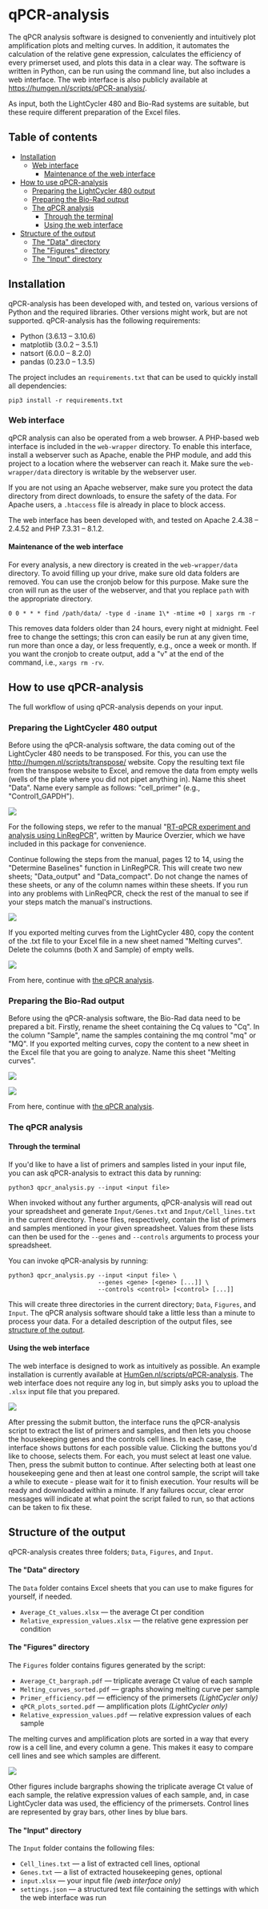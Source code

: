 # qPCR-analysis

The qPCR analysis software is designed to conveniently and intuitively plot
 amplification plots and melting curves.
In addition, it automates the calculation of the relative gene expression,
 calculates the efficiency of every primerset used,
 and plots this data in a clear way.
The software is written in Python, can be run using the command line,
 but also includes a web interface.
The web interface is also publicly available at
 https://humgen.nl/scripts/qPCR-analysis/. 

As input, both the LightCycler 480 and Bio-Rad systems are suitable,
 but these require different preparation of the Excel files.



## Table of contents
- [Installation](#installation)  
  - [Web interface](#web-interface)
    - [Maintenance of the web interface](#maintenance-of-the-web-interface)
- [How to use qPCR-analysis](#how-to-use-qpcr-analysis)
  - [Preparing the LightCycler 480 output](#preparing-the-lightcycler-480-output)
  - [Preparing the Bio-Rad output](#preparing-the-bio-rad-output)
  - [The qPCR analysis](#the-qpcr-analysis)
    - [Through the terminal](#through-the-terminal)
    - [Using the web interface](#using-the-web-interface)
- [Structure of the output](#structure-of-the-output) 
  - [The "Data" directory](#the-data-directory)
  - [The "Figures" directory](#the-figures-directory)
  - [The "Input" directory](#the-input-directory)



## Installation

qPCR-analysis has been developed with, and tested on, various versions of Python
 and the required libraries.
Other versions might work, but are not supported.
qPCR-analysis has the following requirements:
- Python (3.6.13 – 3.10.6)
- matplotlib (3.0.2 – 3.5.1)
- natsort (6.0.0 – 8.2.0)
- pandas (0.23.0 – 1.3.5)

The project includes an `requirements.txt` that can be used to quickly install
 all dependencies:

```
pip3 install -r requirements.txt
```



### Web interface

qPCR analysis can also be operated from a web browser.
A PHP-based web interface is included in the `web-wrapper` directory.
To enable this interface, install a webserver such as Apache, enable the PHP
 module, and add this project to a location where the webserver can reach it.
Make sure the `web-wrapper/data` directory is writable by the webserver user.

If you are not using an Apache webserver, make sure you protect the
 data directory from direct downloads, to ensure the safety of the data.
For Apache users, a `.htaccess` file is already in place to block access.

The web interface has been developed with, and tested on Apache 2.4.38 – 2.4.52
 and PHP 7.3.31 – 8.1.2.


#### Maintenance of the web interface

For every analysis, a new directory is created
 in the `web-wrapper/data` directory.
To avoid filling up your drive, make sure old data folders are removed.
You can use the cronjob below for this purpose.
Make sure the cron will run as the user of the webserver,
 and that you replace `path` with the appropriate directory.

```
0 0 * * * find /path/data/ -type d -iname 1\* -mtime +0 | xargs rm -r
```

This removes data folders older than 24 hours, every night at midnight.
Feel free to change the settings; this cron can easily be run at any given time,
 run more than once a day, or less frequently, e.g., once a week or month.
If you want the cronjob to create output, add a "v" at the end of the command,
 i.e., `xargs rm -rv`.



## How to use qPCR-analysis

The full workflow of using qPCR-analysis depends on your input.



### Preparing the LightCycler 480 output

Before using the qPCR-analysis software,
 the data coming out of the LightCycler 480 needs to be transposed.
For this, you can use the http://humgen.nl/scripts/transpose/ website.
Copy the resulting text file from the transpose website to Excel, and remove the
 data from empty wells (wells of the plate where you did not pipet anything in).
Name this sheet "Data".
Name every sample as follows: "cell_primer" (e.g., "Control1_GAPDH").

![](doc-images/LinReg_Data.png)

For the following steps, we refer to the manual "[RT-qPCR experiment and
 analysis using LinRegPCR](LightCycler_480_LinRegPCR_manual.pdf)", written by
 Maurice Overzier, which we have included in this package for convenience.

Continue following the steps from the manual, pages 12 to 14,
 using the "Determine Baselines" function in LinRegPCR.
This will create two new sheets; "Data_output" and "Data_compact".
Do not change the names of these sheets,
 or any of the column names within these sheets.
If you run into any problems with LinReqPCR, check the rest of the manual to see
 if your steps match the manual's instructions.

![](doc-images/LinReg_Data_compact.png)

If you exported melting curves from the LightCycler 480, copy the content
 of the .txt file to your Excel file in a new sheet named "Melting curves".
Delete the columns (both X and Sample) of empty wells.

![](doc-images/LinReg_melting_curves.png)

From here, continue with [the qPCR analysis](#the-qpcr-analysis).



### Preparing the Bio-Rad output

Before using the qPCR-analysis software,
 the Bio-Rad data need to be prepared a bit.
Firstly, rename the sheet containing the Cq values to "Cq".
In the column "Sample", name the samples containing the mq control "mq" or "MQ".
If you exported melting curves, copy the content to a new sheet
 in the Excel file that you are going to analyze.
Name this sheet "Melting curves".

![](doc-images/BioRad_Cq.png)

![](doc-images/BioRad_melting_curves.png) 

From here, continue with [the qPCR analysis](#the-qpcr-analysis).



### The qPCR analysis

#### Through the terminal

If you'd like to have a list of primers and samples listed in your input file,
 you can ask qPCR-analysis to extract this data by running:

```
python3 qpcr_analysis.py --input <input file>
```

When invoked without any further arguments, qPCR-analysis will read out your
 spreadsheet and generate `Input/Genes.txt` and `Input/Cell_lines.txt` in the
 current directory.
These files, respectively, contain the list of primers and samples mentioned in
 your given spreadsheet.
Values from these lists can then be used for the `--genes` and `--controls`
 arguments to process your spreadsheet.

You can invoke qPCR-analysis by running:

```
python3 qpcr_analysis.py --input <input file> \
                         --genes <gene> [<gene> [...]] \
                         --controls <control> [<control> [...]] 
```

This will create three directories in the current directory;
 `Data`, `Figures`, and `Input`.
The qPCR analysis software should take a little less
 than a minute to process your data.
For a detailed description of the output files,
 see [structure of the output](#structure-of-the-output).


#### Using the web interface

The web interface is designed to work as intuitively as possible.
An example installation is currently available at
 [HumGen.nl/scripts/qPCR-analysis](https://humgen.nl/scripts/qPCR-analysis/).
The web interface does not require any log in, but simply asks you
 to upload the `.xlsx` input file that you prepared.

![](doc-images/qPCR_web_interface.png)

After pressing the submit button, the interface runs the qPCR-analysis script to
 extract the list of primers and samples, and then lets you choose the
 housekeeping genes and the controls cell lines.
In each case, the interface shows buttons for each possible value.
Clicking the buttons you'd like to choose, selects them.
For each, you must select at least one value.
Then, press the submit button to continue.
After selecting both at least one housekeeping gene and then at least one
 control sample, the script will take a while to execute - please wait for it
 to finish execution.
Your results will be ready and downloaded within a minute.
If any failures occur, clear error messages will indicate at what point the
 script failed to run, so that actions can be taken to fix these.



## Structure of the output

qPCR-analysis creates three folders; `Data`, `Figures`, and `Input`.


#### The "Data" directory

The `Data` folder contains Excel sheets that you can use
 to make figures for yourself, if needed.
- `Average_Ct_values.xlsx` — the average Ct per condition
- `Relative_expression_values.xlsx` — the relative gene expression per condition


#### The "Figures" directory

The `Figures` folder contains figures generated by the script:
- `Average_Ct_bargraph.pdf` — triplicate average Ct value of each sample
- `Melting_curves_sorted.pdf` — graphs showing melting curve per sample
- `Primer_efficiency.pdf` — efficiency of the primersets *(LightCycler only)*
- `qPCR_plots_sorted.pdf` — amplification plots *(LightCycler only)*
- `Relative_expression_values.pdf` — relative expression values of each sample

The melting curves and amplification plots are sorted in a way that every
 row is a cell line, and every column a gene.
This makes it easy to compare cell lines and see which samples are different.

![](doc-images/amplification_curves.png)

Other figures include bargraphs showing the triplicate average
Ct value of each sample, the relative expression values of each sample,
 and, in case LightCycler data was used, the efficiency of the primersets.
Control lines are represented by gray bars, other lines by blue bars.


#### The "Input" directory

The `Input` folder contains the following files:
- `Cell_lines.txt` — a list of extracted cell lines, optional
- `Genes.txt` — a list of extracted housekeeping genes, optional
- `input.xlsx` — your input file *(web interface only)*
- `settings.json` — a structured text file containing the settings
   with which the web interface was run

[comment]: # (pandoc README.md -f gfm -V geometry:a4paper -V geometry:margin=2cm -V fontsize=12pt -V mainfont="Myriad Pro Light" --pdf-engine=xelatex -o README.pdf)
